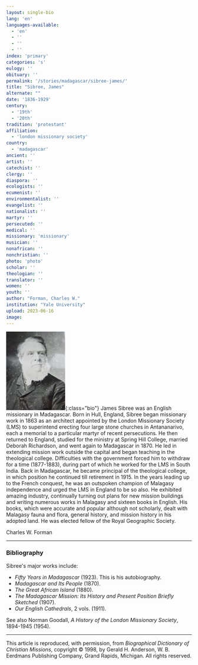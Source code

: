 ```yaml
---
layout: single-bio
lang: 'en'
languages-available:
  - 'en'
  - ''
  - ''
  - ''
index: 'primary'
categories: 's'
eulogy: ''
obituary: ''
permalink: '/stories/madagascar/sibree-james/'
title: "Sibree, James"
alternate: ""
date: '1836-1929'
century:
  - '19th'
  - '20th'
tradition: 'protestant'
affiliation:
  - 'london missionary society'
country:
  - 'madagascar'
ancient: ''
artist: ''
catechist: ''
clergy: ''
diaspora: ''
ecologists: ''
ecumenist: ''
environmentalist: ''
evangelist: ''
nationalist: ''
martyr: ''
persecuted: ''
medical: ''
missionary: 'missionary'
musician: ''
nonafrican: ''
nonchristian: ''
photo: 'photo'
scholar: ''
theologian: ''
translator: ''
women: ''
youth: ''
author: "Forman, Charles W."
institution: "Yale University"
upload: 2023-06-16
image:
---
```


![SubjectName](\images\bio-pics\madagascar\sibree-james\sibree-james.jpg){:class="bio"}
James Sibree was an English missionary in Madagascar. Born in Hull, England, Sibree began missionary work in 1863 as an architect appointed by the London Missionary Society (LMS) to superintend erecting four large stone churches in Antananarivo, each a memorial to a particular martyr of recent persecutions. He then returned to England, studied for the ministry at Spring Hill College, married Deborah Richardson, and went again to Madagascar in 1870. He led in extending mission work outside the capital and began teaching in the theological college. Difficulties with the government forced him to withdraw for a time (1877-1883), during part of which he worked for the LMS in South India. Back in Madagascar, he became principal of the theological college, in which position he continued till retirement in 1915. In the years leading up to the French conquest, he was an outspoken champion of Malagasy independence and urged the LMS in England to be so also. He exhibited amazing industry, continually turning out plans for new mission buildings and writing numerous works in Malagasy and sixteen books in English. His books, which were accurate and popular although not scholarly, dealt with Malagasy fauna and flora, general history, and mission history in his adopted land. He was elected fellow of the Royal Geographic Society.

Charles W. Forman

---
### Bibliography
Sibree's major works include:
+ *Fifty Years in Madagascar* (1923). This is his autobiography.
+ *Madagascar and Its People* (1870).
+ *The Great African Island* (1880).
+ *The Madagascar Mission: Its History and Present Position Briefly Sketched* (1907).
+ *Our English Cathedrals*, 2 vols. (1911).

See also Norman Goodall, *A History of the London Missionary Society*, 1894-1945 (1954).

---

This article is reproduced, with permission, from *Biographical Dictionary of Christian Missions*, copyright © 1998, by Gerald H. Anderson, W. B. Eerdmans Publishing Company, Grand Rapids, Michigan. All rights reserved.
